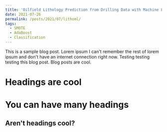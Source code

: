 ```yaml
---
title: 'Oilfield Lithology Prediction from Drilling Data with Machine Learning'
date: 2021-07-26
permalink: /posts/2021/07/lithoml/
tags:
  - SMOTE
  - AdaBoost
  - Classification
---
```


This is a sample blog post. Lorem ipsum I can't remember the rest of lorem ipsum and don't have an internet connection right now. Testing testing testing this blog post. Blog posts are cool. 

Headings are cool
======

You can have many headings
======

Aren't headings cool?
------
